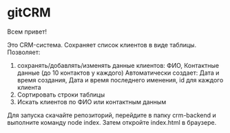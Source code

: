 # gitCRM

Всем привет!

Это CRM-система.
Сохраняет список клиентов в виде таблицы.
Позволяет:

1. сохранять/добавлять/изменять данные клиентов:
   ФИО, 
   Контактные данные (до 10 контактов у каждого)
   Автоматически создает:
   Дата и время создания, 
   Дата и время последнего именения, 
   id для каждого клиента
2. Сортировать строки таблицы
3. Искать клиентов по ФИО или контактным данным

Для запуска скачайте репозиторий, перейдите в папку crm-backend и выполните команду node index.
Затем откройте index.html в браузере.
